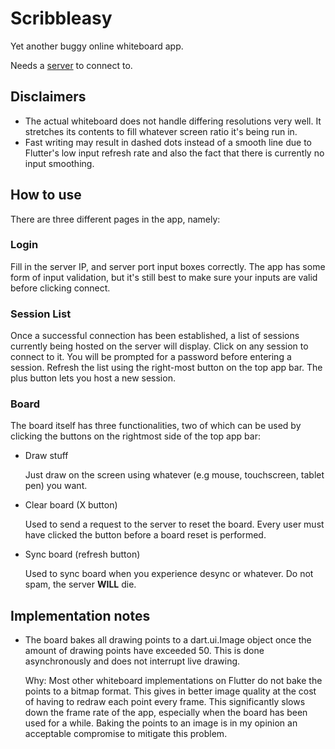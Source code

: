 # Scribbleasy
Yet another buggy online whiteboard app.

Needs a [server](https://github.com/KerakTelor86/ScribbleasyServer) to connect to.

## Disclaimers
- The actual whiteboard does not handle differing resolutions very well. It stretches its contents to fill whatever screen ratio it's being run in.
- Fast writing may result in dashed dots instead of a smooth line due to Flutter's low input refresh rate and also the fact that there is currently no input smoothing.

## How to use
There are three different pages in the app, namely:
### Login
Fill in the server IP, and server port input boxes correctly. The app has some form of input validation, but it's still best to make sure your inputs are valid before clicking connect.
### Session List
Once a successful connection has been established, a list of sessions currently being hosted on the server will display. Click on any session to connect to it. You will be prompted for a password before entering a session. Refresh the list using the right-most button on the top app bar. The plus button lets you host a new session.
### Board
The board itself has three functionalities, two of which can be used by clicking the buttons on the rightmost side of the top app bar:
- Draw stuff

  Just draw on the screen using whatever (e.g mouse, touchscreen, tablet pen) you want.
  
- Clear board (X button)

  Used to send a request to the server to reset the board. Every user must have clicked the button before a board reset is performed.
  
- Sync board (refresh button)

  Used to sync board when you experience desync or whatever. Do not spam, the server **WILL** die.

## Implementation notes
- The board bakes all drawing points to a dart.ui.Image object once the amount of drawing points have exceeded 50. This is done asynchronously and does not interrupt live drawing.

  Why: Most other whiteboard implementations on Flutter do not bake the points to a bitmap format. This gives in better image quality at the cost of having to redraw each point every frame. This significantly slows down the frame rate of the app, especially when the board has been used for a while. Baking the points to an image is in my opinion an acceptable compromise to mitigate this problem.
